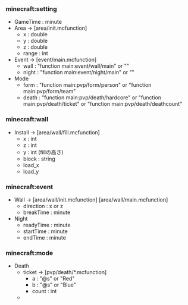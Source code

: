 ### minecraft:setting
- GameTime : minute
- Area -> [area/init.mcfunction]
  - x : double
  - y : double
  - z : double
  - range : int
- Event -> [event/main.mcfunction]
  - wall : "function main:event/wall/main" or ""
  - night : "function main:event/night/main" or ""
- Mode
  - form : "function main:pvp/form/person" or "function main:pvp/form/team"
  - death : "function main:pvp/death/hardcore" or "function main:pvp/death/ticket" or "function main:pvp/death/deathcount"


### minecraft:wall
- Install -> [area/wall/fill.mcfunction]
  - x : int
  - z : int
  - y : int (fillの高さ)
  - block : string
  - load_x
  - load_y

### minecraft:event
- Wall -> [area/wall/init.mcfunction] [area/wall/main.mcfunction]
  - direction : x or z
  - breakTime : minute
- Night
  - readyTime : minute
  - startTime : minute
  - endTime : minute

### minecraft:mode
- Death
  - ticket -> [pvp/death/*.mcfunction]
    - a : "@s" or "Red"
    - b : "@s" or "Blue"
    - count : int
  - 